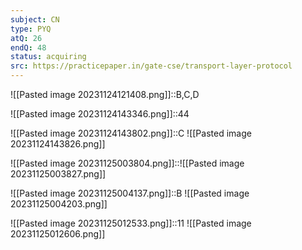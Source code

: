 ```yaml
---
subject: CN
type: PYQ
atQ: 26
endQ: 48
status: acquiring
src: https://practicepaper.in/gate-cse/transport-layer-protocol
---
```


![[Pasted image 20231124121408.png]]::B,C,D

![[Pasted image 20231124143346.png]]::44 

![[Pasted image 20231124143802.png]]::C ![[Pasted image 20231124143826.png]]

![[Pasted image 20231125003804.png]]::![[Pasted image 20231125003827.png]]

![[Pasted image 20231125004137.png]]::B ![[Pasted image 20231125004203.png]]

![[Pasted image 20231125012533.png]]::11 ![[Pasted image 20231125012606.png]]

